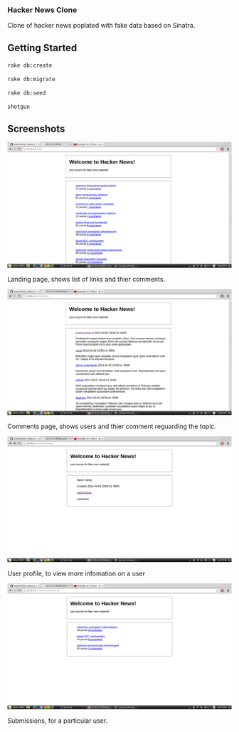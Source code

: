 
### Hacker News Clone

Clone of hacker news poplated with fake data based on Sinatra.

## Getting Started

`rake db:create`

`rake db:migrate`

`rake db:seed`

`shotgun`

## Screenshots

![alt tag](https://raw.githubusercontent.com/Carpk/Hacker_News_Clone/master/public/images/Screenshot%20from%202014-04-02%2020:05:59.png)

Landing page, shows list of links and thier comments.


![alt tag](https://raw.githubusercontent.com/Carpk/Hacker_News_Clone/master/public/images/Screenshot%20from%202014-04-02%2020:06:30.png)

Comments page, shows users and thier comment reguarding the topic.


![alt tag](https://raw.githubusercontent.com/Carpk/Hacker_News_Clone/master/public/images/Screenshot%20from%202014-04-02%2020:07:15.png)

User profile, to view more infomation on a user


![alt tag](https://raw.githubusercontent.com/Carpk/Hacker_News_Clone/master/public/images/Screenshot%20from%202014-04-02%2020:07:23.png)

Submissions, for a particular user.